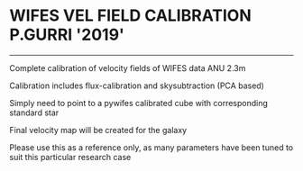 
# WIFES VEL FIELD CALIBRATION P.GURRI '2019'

------------------------------------
Complete calibration of velocity fields of WIFES data ANU 2.3m

Calibration includes flux-calibration and skysubtraction (PCA based)

Simply need to point to a pywifes calibrated cube with corresponding standard star

Final velocity map will be created for the galaxy

Please use this as a reference only, as many parameters have been tuned to suit this particular research case


